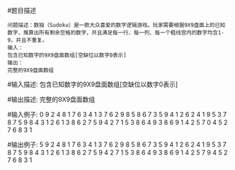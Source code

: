 #题目描述

    问题描述：数独（Sudoku）是一款大众喜爱的数字逻辑游戏。玩家需要根据9X9盘面上的已知数字，推算出所有剩余空格的数字，并且满足每一行、每一列、每一个粗线宫内的数字均含1-9，并且不重复。
    输入：
    包含已知数字的9X9盘面数组[空缺位以数字0表示]
    输出：
    完整的9X9盘面数组

#输入描述:
    包含已知数字的9X9盘面数组[空缺位以数字0表示]


#输出描述:
    完整的9X9盘面数组

#输入例子:
    0 9 2 4 8 1 7 6 3
    4 1 3 7 6 2 9 8 5
    8 6 7 3 5 9 4 1 2
    6 2 4 1 9 5 3 7 8
    7 5 9 8 4 3 1 2 6
    1 3 8 6 2 7 5 9 4
    2 7 1 5 3 8 6 4 9
    3 8 6 9 1 4 2 5 7
    0 4 5 2 7 6 8 3 1

#输出例子:
    5 9 2 4 8 1 7 6 3
    4 1 3 7 6 2 9 8 5
    8 6 7 3 5 9 4 1 2
    6 2 4 1 9 5 3 7 8
    7 5 9 8 4 3 1 2 6
    1 3 8 6 2 7 5 9 4
    2 7 1 5 3 8 6 4 9
    3 8 6 9 1 4 2 5 7
    9 4 5 2 7 6 8 3 1